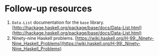 # Follow-up resources

1. `Data.List` documentation for the `base` library. [http://hackage.haskell.org/package/base/docs/Data-List.html](http://hackage.haskell.org/package/base/docs/Data-List.html)
2. Ninety-nine Haskell problems. [https://wiki.haskell.org/H-99:_Ninety-Nine_Haskell_Problems](https://wiki.haskell.org/H-99:_Ninety-Nine_Haskell_Problems) 